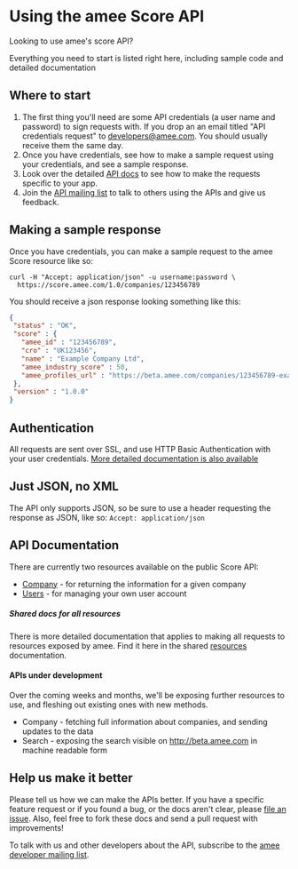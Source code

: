 Using the amee Score API
========================

Looking to use amee's score API? 

Everything you need to start is listed right here, including sample code and detailed documentation

Where to start
--------------

1. The first thing you'll need are some API credentials (a user name and password) to sign requests with. If you drop an an email titled "API credentials request" to [developers@amee.com](mailto:developers@amee.com). You should usually receive them the same day.
2. Once you have credentials, see how to make a sample request using your credentials, and see a sample response.
3. Look over the detailed [API docs](https://github.com/AMEE/score-api/blob/master/sections/resources.md) to see how to make the requests specific to your app.
5. Join the [API mailing list](http://groups.google.com/group/amee-developer) to talk to others using the APIs and give us feedback.

Making a sample response
------------------------

Once you have credentials, you can make a sample request to the amee Score resource like so:

```shell
curl -H "Accept: application/json" -u username:password \ 
  https://score.amee.com/1.0/companies/123456789
```

You should receive a json response looking something like this:

```json
{
 "status" : "OK",
 "score" : {
   "amee_id" : "123456789",
   "cro" : "UK123456",
   "name" : "Example Company Ltd",
   "amee_industry_score" : 50,
   "amee_profiles_url" : "https://beta.amee.com/companies/123456789-example-company-ltd"
 },
 "version" : "1.0.0"
}
```


Authentication
--------------

All requests are sent over SSL, and use HTTP Basic Authentication with your user credentials. [More detailed documentation is also available ](https://github.com/AMEE/score-api/blob/master/sections/score.md#Authentication)

Just JSON, no XML
-----------------

The API only supports JSON, so be sure to use a header requesting the response as JSON, like so: `Accept: application/json`


API Documentation
-----------------

There are currently two resources available on the public Score API:

* [Company](https://github.com/AMEE/score-api/blob/master/sections/company.md) - for returning the information for a given company
* [Users](https://github.com/AMEE/score-api/blob/master/sections/user.md) - for managing your own user account

##### Shared docs for all resources

There is more detailed documentation that applies to making all requests to resources exposed by amee. Find it here in the shared [resources](https://github.com/AMEE/score-api/blob/master/sections/user.md) documentation.

#### APIs under development

Over the coming weeks and months, we'll be exposing further resources to use, and fleshing out existing ones with new methods.  

* Company - fetching full information about companies, and sending updates to the data
* Search - exposing the search visible on http://beta.amee.com in machine readable form


Help us make it better
----------------------

Please tell us how we can make the APIs better. If you have a specific feature request or if you found a bug, or the docs aren't clear, please [file an issue](https://github.com/AMEE/score-api/issues). Also, feel free to fork these docs and send a pull request with improvements!

To talk with us and other developers about the API, subscribe to the [amee developer mailing list](http://groups.google.com/group/amee-developer).
